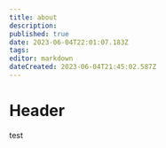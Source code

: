 ```yaml
---
title: about
description: 
published: true
date: 2023-06-04T22:01:07.183Z
tags: 
editor: markdown
dateCreated: 2023-06-04T21:45:02.587Z
---
```


# Header


test